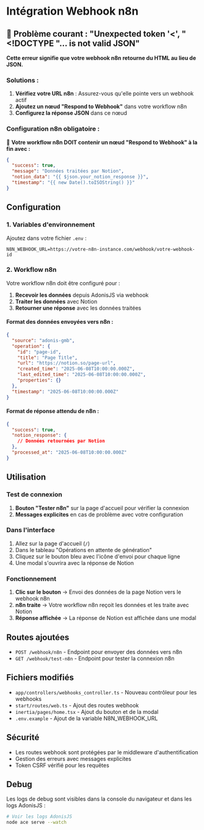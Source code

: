 # Intégration Webhook n8n

## 🚨 Problème courant : "Unexpected token '<', \"<!DOCTYPE \"... is not valid JSON"

**Cette erreur signifie que votre webhook n8n retourne du HTML au lieu de JSON.**

### Solutions :

1. **Vérifiez votre URL n8n** : Assurez-vous qu'elle pointe vers un webhook actif
2. **Ajoutez un nœud "Respond to Webhook"** dans votre workflow n8n
3. **Configurez la réponse JSON** dans ce nœud

### Configuration n8n obligatoire :

📝 **Votre workflow n8n DOIT contenir un nœud "Respond to Webhook" à la fin avec :**

```json
{
  "success": true,
  "message": "Données traitées par Notion",
  "notion_data": "{{ $json.your_notion_response }}",
  "timestamp": "{{ new Date().toISOString() }}"
}
```

## Configuration

### 1. Variables d'environnement

Ajoutez dans votre fichier `.env` :

```env
N8N_WEBHOOK_URL=https://votre-n8n-instance.com/webhook/votre-webhook-id
```

### 2. Workflow n8n

Votre workflow n8n doit être configuré pour :

1. **Recevoir les données** depuis AdonisJS via webhook
2. **Traiter les données** avec Notion
3. **Retourner une réponse** avec les données traitées

#### Format des données envoyées vers n8n :

```json
{
  "source": "adonis-gmb",
  "operation": {
    "id": "page-id",
    "title": "Page Title",
    "url": "https://notion.so/page-url",
    "created_time": "2025-06-08T10:00:00.000Z",
    "last_edited_time": "2025-06-08T10:00:00.000Z",
    "properties": {}
  },
  "timestamp": "2025-06-08T10:00:00.000Z"
}
```

#### Format de réponse attendu de n8n :

```json
{
  "success": true,
  "notion_response": {
    // Données retournées par Notion
  },
  "processed_at": "2025-06-08T10:00:00.000Z"
}
```

## Utilisation

### Test de connexion

1. **Bouton "Tester n8n"** sur la page d'accueil pour vérifier la connexion
2. **Messages explicites** en cas de problème avec votre configuration

### Dans l'interface

1. Allez sur la page d'accueil (`/`)
2. Dans le tableau "Opérations en attente de génération"
3. Cliquez sur le bouton bleu avec l'icône d'envoi pour chaque ligne
4. Une modal s'ouvrira avec la réponse de Notion

### Fonctionnement

1. **Clic sur le bouton** → Envoi des données de la page Notion vers le webhook n8n
2. **n8n traite** → Votre workflow n8n reçoit les données et les traite avec Notion
3. **Réponse affichée** → La réponse de Notion est affichée dans une modal

## Routes ajoutées

- `POST /webhook/n8n` - Endpoint pour envoyer des données vers n8n
- `GET /webhook/test-n8n` - Endpoint pour tester la connexion n8n

## Fichiers modifiés

- `app/controllers/webhooks_controller.ts` - Nouveau contrôleur pour les webhooks
- `start/routes/web.ts` - Ajout des routes webhook
- `inertia/pages/home.tsx` - Ajout du bouton et de la modal
- `.env.example` - Ajout de la variable N8N_WEBHOOK_URL

## Sécurité

- Les routes webhook sont protégées par le middleware d'authentification
- Gestion des erreurs avec messages explicites
- Token CSRF vérifié pour les requêtes

## Debug

Les logs de debug sont visibles dans la console du navigateur et dans les logs AdonisJS :

```bash
# Voir les logs AdonisJS
node ace serve --watch
```
